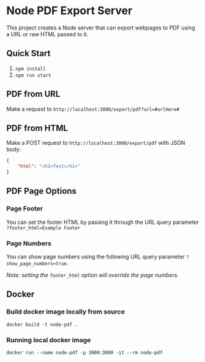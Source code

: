 # Node PDF Export Server

This project creates a Node server that can export webpages to PDF using a URL or raw HTML passed to it.

## Quick Start

1. `npm install`
1. `npm run start`

## PDF from URL

Make a request to `http://localhost:3000/export/pdf?url=#urlHere#`

## PDF from HTML

Make a POST request to `http://localhost:3000/export/pdf` with JSON body:
```json
{
	"html": "<h1>Test</h1>"
}
```

## PDF Page Options


### Page Footer

You can set the footer HTML by passing it through the URL query parameter `?footer_html=Example Footer`

### Page Numbers
You can show page numbers using the following URL query parameter `?show_page_numbers=true`.

_Note: setting the `footer_html` option will override the page numbers._

## Docker

### Build docker image locally from source

```
docker build -t node-pdf .
```

### Running local docker image

```
docker run --name node-pdf -p 3000:3000 -it --rm node-pdf
```